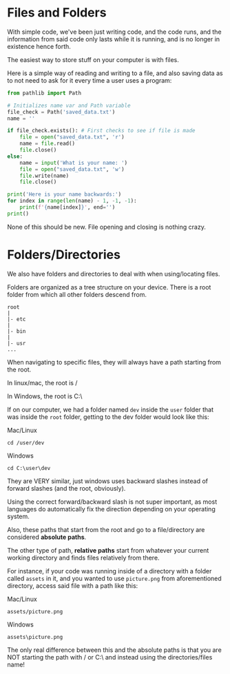 # Files and Folders

With simple code, we've been just writing code, and the code runs, and the information from said code only lasts while it is running, and is no longer in existence hence forth.

The easiest way to store stuff on your computer is with files.

Here is a simple way of reading and writing to a file, and also saving data
as to not need to ask for it every time a user uses a program:

```python
from pathlib import Path

# Initializes name var and Path variable
file_check = Path('saved_data.txt')
name = ''

if file_check.exists(): # First checks to see if file is made 
    file = open("saved_data.txt", 'r')
    name = file.read()
    file.close()
else:
    name = input('What is your name: ')
    file = open("saved_data.txt", 'w')
    file.write(name)
    file.close()

print('Here is your name backwards:')
for index in range(len(name) - 1, -1, -1):
    print(f'{name[index]}', end='')
print()
```
None of this should be new. File opening and closing is nothing crazy.

# Folders/Directories

We also have folders and directories to deal with when using/locating files.

Folders are organized as a tree structure on your device.
There is a root folder from which all other folders descend from.

```
root
|
|- etc
|
|- bin
|
|- usr
...
```
When navigating to specific files, they will always have a path starting from the root.

In linux/mac, the root is /

In Windows, the root is C:\



If on our computer, we had a folder named `dev` inside the `user` folder that was inside the `root` folder, 
getting to the dev folder would look like this:

Mac/Linux
```
cd /user/dev
```

Windows
```
cd C:\user\dev
```

They are VERY similar, just windows uses backward slashes instead of forward slashes (and the root, obviously).

Using the correct forward/backward slash is not super important, as most languages do automatically fix the direction depending on your operating system.

Also, these paths that start from the root and go to a file/directory are considered **absolute paths**.

The other type of path, **relative paths** start from whatever your current working directory and finds files 
relatively from there.

For instance, if your code was running inside of a directory with a folder called `assets` in it, and you wanted to use 
`picture.png` from aforementioned directory, access said file with a path like this:

Mac/Linux
```
assets/picture.png
```

Windows
```
assets\picture.png
```

The only real difference between this and the absolute paths is that you are NOT starting the path with / or C:\ and instead using the directories/files name!